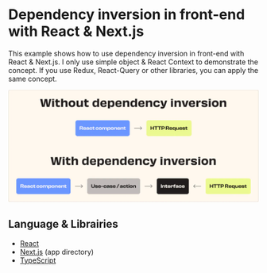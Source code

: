 # Dependency inversion in front-end with React & Next.js

This example shows how to use dependency inversion in front-end with React & Next.js.
I only use simple object & React Context to demonstrate the concept. If you use Redux, React-Query or other libraries, you can apply the same concept.

![public/img.png](public/img.png)

## Language & Librairies
- [React](https://reactjs.org/)
- [Next.js](https://nextjs.org/) (app directory)
- [TypeScript](https://www.typescriptlang.org/)
